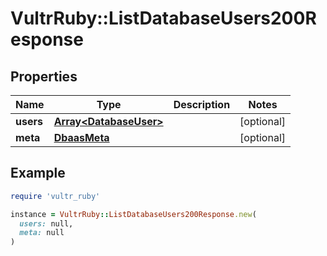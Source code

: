 # VultrRuby::ListDatabaseUsers200Response

## Properties

| Name | Type | Description | Notes |
| ---- | ---- | ----------- | ----- |
| **users** | [**Array&lt;DatabaseUser&gt;**](DatabaseUser.md) |  | [optional] |
| **meta** | [**DbaasMeta**](DbaasMeta.md) |  | [optional] |

## Example

```ruby
require 'vultr_ruby'

instance = VultrRuby::ListDatabaseUsers200Response.new(
  users: null,
  meta: null
)
```

